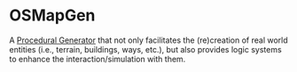 # OSMapGen

A [Procedural Generator](https://en.wikipedia.org/wiki/Procedural_generation) that not only facilitates the (re)creation of real world entities (i.e., terrain, buildings, ways, etc.), but also provides logic systems to enhance the interaction/simulation with them.
